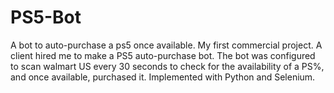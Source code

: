 # PS5-Bot
A bot to auto-purchase a ps5 once available.
My first commercial project. A client hired me to make a PS5 auto-purchase bot. 
The bot was configured to scan walmart US every 30 seconds to check for the availability of a PS%,
and once available, purchased it. Implemented with Python and Selenium.
